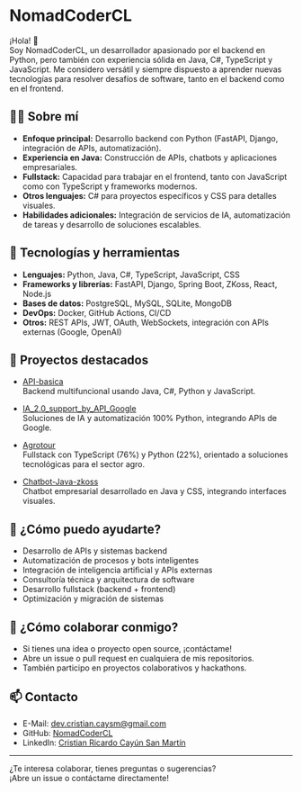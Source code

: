 # NomadCoderCL

¡Hola! 👋  
Soy NomadCoderCL, un desarrollador apasionado por el backend en Python, pero también con experiencia sólida en Java, C#, TypeScript y JavaScript. Me considero versátil y siempre dispuesto a aprender nuevas tecnologías para resolver desafíos de software, tanto en el backend como en el frontend.

## 🧑‍💻 Sobre mí

- **Enfoque principal:** Desarrollo backend con Python (FastAPI, Django, integración de APIs, automatización).
- **Experiencia en Java:** Construcción de APIs, chatbots y aplicaciones empresariales.
- **Fullstack:** Capacidad para trabajar en el frontend, tanto con JavaScript como con TypeScript y frameworks modernos.
- **Otros lenguajes:** C# para proyectos específicos y CSS para detalles visuales.
- **Habilidades adicionales:** Integración de servicios de IA, automatización de tareas y desarrollo de soluciones escalables.

## 🚀 Tecnologías y herramientas

- **Lenguajes:** Python, Java, C#, TypeScript, JavaScript, CSS
- **Frameworks y librerías:** FastAPI, Django, Spring Boot, ZKoss, React, Node.js
- **Bases de datos:** PostgreSQL, MySQL, SQLite, MongoDB
- **DevOps:** Docker, GitHub Actions, CI/CD
- **Otros:** REST APIs, JWT, OAuth, WebSockets, integración con APIs externas (Google, OpenAI)

## 🌟 Proyectos destacados

- [API-basica](https://github.com/NomadCoderCL/API-basica)  
  Backend multifuncional usando Java, C#, Python y JavaScript.

- [IA_2.0_support_by_API_Google](https://github.com/NomadCoderCL/IA_2.0_support_by_API_Google)  
  Soluciones de IA y automatización 100% Python, integrando APIs de Google.

- [Agrotour](https://github.com/NomadCoderCL/Agrotour)  
  Fullstack con TypeScript (76%) y Python (22%), orientado a soluciones tecnológicas para el sector agro.

- [Chatbot-Java-zkoss](https://github.com/NomadCoderCL/Chatbot-Java-zkoss)  
  Chatbot empresarial desarrollado en Java y CSS, integrando interfaces visuales.

## 💼 ¿Cómo puedo ayudarte?

- Desarrollo de APIs y sistemas backend
- Automatización de procesos y bots inteligentes
- Integración de inteligencia artificial y APIs externas
- Consultoría técnica y arquitectura de software
- Desarrollo fullstack (backend + frontend)
- Optimización y migración de sistemas

## 🤝 ¿Cómo colaborar conmigo?

- Si tienes una idea o proyecto open source, ¡contáctame!
- Abre un issue o pull request en cualquiera de mis repositorios.
- También participo en proyectos colaborativos y hackathons.

## 📫 Contacto

- E-Mail: dev.cristian.caysm@gmail.com
- GitHub: [NomadCoderCL](https://github.com/NomadCoderCL)
- LinkedIn: [Cristian Ricardo Cayún San Martín](https://www.linkedin.com/in/cristian-ricardo-cayún-san-martin-7aa600100)

---

¿Te interesa colaborar, tienes preguntas o sugerencias?  
¡Abre un issue o contáctame directamente!
